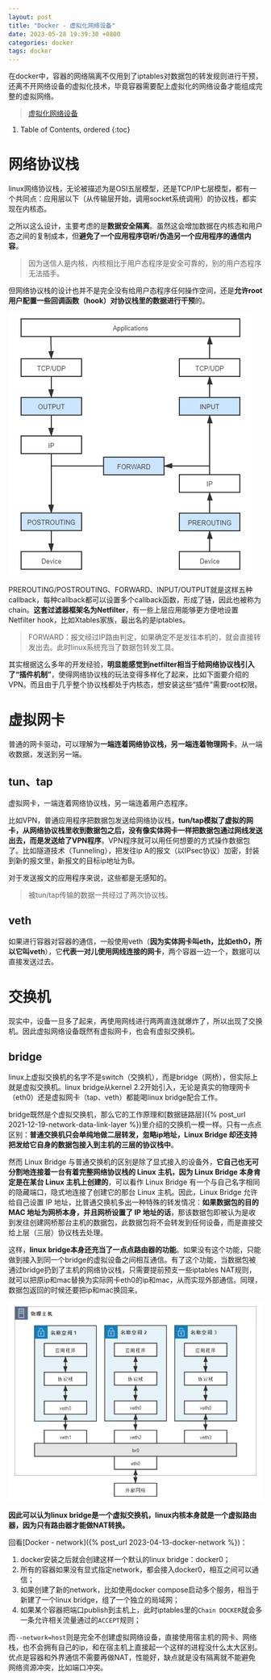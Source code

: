 ```yaml
---
layout: post
title: "Docker - 虚拟化网络设备"
date: 2023-05-28 19:39:30 +0800
categories: docker
tags: docker
---
```


在docker中，容器的网络隔离不仅用到了iptables对数据包的转发规则进行干预，还离不开网络设备的虚拟化技术，毕竟容器需要配上虚拟化的网络设备才能组成完整的虚拟网络。

> [虚拟化网络设备](https://icyfenix.cn/immutable-infrastructure/network/linux-vnet.html#%E8%99%9A%E6%8B%9F%E5%8C%96%E7%BD%91%E7%BB%9C%E8%AE%BE%E5%A4%87)

1. Table of Contents, ordered
{:toc}

# 网络协议栈
linux网络协议栈，无论被描述为是OSI五层模型，还是TCP/IP七层模型，都有一个共同点：应用层以下（从传输层开始，调用socket系统调用）的协议栈，都实现在内核态。

之所以这么设计，主要考虑的是**数据安全隔离**。虽然这会增加数据在内核态和用户态之间的复制成本，但**避免了一个应用程序窃听/伪造另一个应用程序的通信内容**。

> 因为送信人是内核，内核相比于用户态程序是安全可靠的，别的用户态程序无法插手。

但网络协议栈的设计也并不是完全没有给用户态程序任何操作空间，还是**允许root用户配置一些回调函数（hook）对协议栈里的数据进行干预**的。

![Netfilter_hook](/pics/docker/network/Netfilter_hook.png)

PREROUTING/POSTROUTING、FORWARD、INPUT/OUTPUT就是这样五种callback，每种callback都可以设置多个callback函数，形成了链，因此也被称为chain。**这套过滤器框架名为Netfilter**，有一些上层应用能够更方便地设置Netfilter hook，比如Xtables家族，最出名的是iptables。

> FORWARD：报文经过IP路由判定，如果确定不是发往本机的，就会直接转发出去。此时linux系统充当了数据包转发工具。

其实根据这么多年的开发经验，**明显能感觉到netfilter相当于给网络协议栈引入了“插件机制”**，使得网络协议栈的玩法变得多样化了起来，比如下面要介绍的VPN。而且由于几乎整个协议栈都处于内核态，想安装这些“插件”需要root权限。

# 虚拟网卡
普通的网卡驱动，可以理解为**一端连着网络协议栈，另一端连着物理网卡**。从一端收数据，发送到另一端。

## tun、tap
虚拟网卡，一端连着网络协议栈，另一端连着用户态程序。

比如VPN，普通应用程序把数据包发送给网络协议栈，**tun/tap模拟了虚拟的网卡，从网络协议栈里收到数据包之后，没有像实体网卡一样把数据包通过网线发送出去，而是发送给了VPN程序**。VPN程序就可以用任何想要的方式操作数据包了。比如隧道技术（Tunneling），把发往ip A的报文（以IPsec协议）加密，封装到新的报文里，新报文的目标ip地址为B。

对于发送报文的应用程序来说，这些都是无感知的。

> 被tun/tap传输的数据一共经过了两次协议栈。

## veth
如果进行容器对容器的通信，一般使用veth（**因为实体网卡叫eth，比如eth0，所以它叫veth**），它**代表一对儿使用网线连接的网卡**，两个容器一边一个，数据可以直接发送过去。

# 交换机
现实中，设备一旦多了起来，再使用网线进行两两直连就爆炸了，所以出现了交换机。因此虚拟网络设备既然有虚拟网卡，也会有虚拟交换机。

## bridge
linux上虚拟交换机的名字不是switch（交换机），而是bridge（网桥），但实际上就是虚拟交换机。linux bridge从kernel 2.2开始引入，无论是真实的物理网卡（eth0）还是虚拟网卡（tap、veth）都能喝linux bridge配合工作。

bridge既然是个虚拟交换机，那么它的工作原理和[数据链路层]({% post_url 2021-12-19-network-data-link-layer %})里介绍的交换机一模一样。只有一点点区别：**普通交换机只会单纯地做二层转发，忽略ip地址，Linux Bridge 却还支持把发给它自身的数据包接入到主机的三层的协议栈中**。

然而 Linux Bridge 与普通交换机的区别是除了显式接入的设备外，**它自己也无可分割地连接着一台有着完整网络协议栈的 Linux 主机，因为 Linux Bridge 本身肯定是在某台 Linux 主机上创建的**，可以看作 Linux Bridge 有一个与自己名字相同的隐藏端口，隐式地连接了创建它的那台 Linux 主机。因此，Linux Bridge 允许给自己设置 IP 地址，比普通交换机多出一种特殊的转发情况：**如果数据包的目的 MAC 地址为网桥本身，并且网桥设置了 IP 地址的话**，那该数据包即被认为是收到发往创建网桥那台主机的数据包，此数据包将不会转发到任何设备，而是直接交给上层（三层）协议栈去处理。

这样，**linux bridge本身还充当了一点点路由器的功能**。如果没有这个功能，只能做到接入到同一个bridge的虚拟设备之间相互通信。有了这个功能，当数据包被通过bridge扔到了主机的网络协议栈，只需要提前预支一些iptables NAT规则，就可以把原ip和mac替换为实际网卡eth0的ip和mac，从而实现外部通信。同理，数据包返回的时候还要把ip和mac换回来。

![linux_bridge_container](/pics/docker/network/linux_bridge_container.png)

**因此可以认为linux bridge是一个虚拟交换机，linux内核本身就是一个虚拟路由器，因为只有路由器才能做NAT转换。**


回看[Docker - network]({% post_url 2023-04-13-docker-network %})：
1. docker安装之后就会创建这样一个默认的linux bridge：docker0；
2. 所有的容器如果没有显式指定network，都会接入docker0，相互之间可以通信；
3. 如果创建了新的network，比如使用docker compose启动多个服务，相当于新建了一个linux bridge，组了一个独立的局域网；
4. 如果某个容器把端口publish到主机上，此时iptables里的`Chain DOCKER`就会多一条允许相关流量通过的`ACCEPT`规则；

而`--network=host`则是完全不创建虚拟网络设备，直接使用宿主机的网卡、网络栈，也不会拥有自己的ip，和在宿主机上直接起一个这样的进程没什么太大区别。优点是容器和外界通信不需要再做NAT，性能好，缺点就是没有隔离就不能避免网络资源冲突，比如端口冲突。

